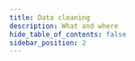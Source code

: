 ```yaml
---
title: Data cleaning
description: What and where
hide_table_of_contents: false
sidebar_position: 2
---
```




